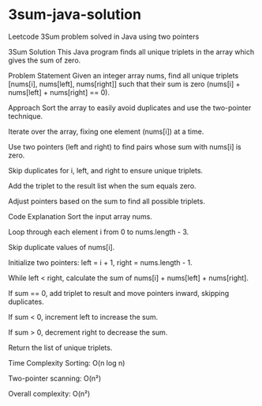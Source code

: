 # 3sum-java-solution
Leetcode 3Sum problem solved in Java using two pointers

3Sum Solution
This Java program finds all unique triplets in the array which gives the sum of zero.

Problem Statement
Given an integer array nums, find all unique triplets [nums[i], nums[left], nums[right]] such that their sum is zero (nums[i] + nums[left] + nums[right] == 0).

Approach
Sort the array to easily avoid duplicates and use the two-pointer technique.

Iterate over the array, fixing one element (nums[i]) at a time.

Use two pointers (left and right) to find pairs whose sum with nums[i] is zero.

Skip duplicates for i, left, and right to ensure unique triplets.

Add the triplet to the result list when the sum equals zero.

Adjust pointers based on the sum to find all possible triplets.

Code Explanation
Sort the input array nums.

Loop through each element i from 0 to nums.length - 3.

Skip duplicate values of nums[i].

Initialize two pointers: left = i + 1, right = nums.length - 1.

While left < right, calculate the sum of nums[i] + nums[left] + nums[right].

If sum == 0, add triplet to result and move pointers inward, skipping duplicates.

If sum < 0, increment left to increase the sum.

If sum > 0, decrement right to decrease the sum.

Return the list of unique triplets.

Time Complexity
Sorting: O(n log n)

Two-pointer scanning: O(n²)

Overall complexity: O(n²)
